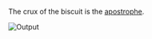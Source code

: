 The crux of the biscuit is the [apostrophe](https://hyp.is/TUhFCqrNEeeH97diLAEZKA/money.cnn.com/2017/09/28/media/blacktivist-russia-facebook-twitter/index.html).

![Output](https://pbs.twimg.com/media/DLewOJ1XUAAjCCK.jpg)
